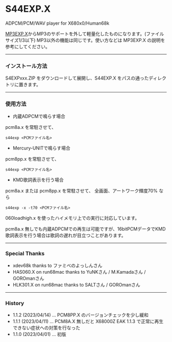 # S44EXP.X
ADPCM/PCM/WAV player for X680x0/Human68k

[MP3EXP.X](https://github.com/tantanGH/mp3exp)からMP3のサポートを外して軽量化したものになります。(ファイルサイズ1/3以下)
MP3以外の機能は同じです。使い方などは MP3EXP.X の説明を参考にしてください。

---

### インストール方法

S4EXPxxx.ZIP をダウンロードして展開し、S44EXP.X をパスの通ったディレクトリに置きます。

---

### 使用方法

- 内蔵ADPCMで鳴らす場合

pcm8a.x を常駐させて、

    s44exp <PCMファイル名>


- Mercury-UNITで鳴らす場合

pcm8pp.x を常駐させて、

    s44exp <PCMファイル名>


- KMD歌詞表示を行う場合

pcm8a.x または pcm8pp.x を常駐させて、
全画面、アートワーク輝度70% なら

    s44exp -x -t70 <PCMファイル名>


060loadhigh.x を使ったハイメモリ上での実行に対応しています。

pcm8a.x 無しでも内蔵ADPCMでの再生は可能ですが、16bitPCMデータでKMD歌詞表示を行う場合は歌詞の遅れが目立つことがあります。

---

### Special Thanks

* xdev68k thanks to ファミべのよっしんさん
* HAS060.X on run68mac thanks to YuNKさん / M.Kamadaさん / GOROmanさん
* HLK301.X on run68mac thanks to SALTさん / GOROmanさん

---

### History

* 1.1.2 (2023/04/14) ... PCM8PP.X のバージョンチェックを少し緩和
* 1.1.1 (2023/04/11) ... PCM8A.X 無しだと X68000Z EAK 1.1.3 で正常に再生できない症状への対策を行なった
* 1.1.0 (2023/04/01) ... 初版
